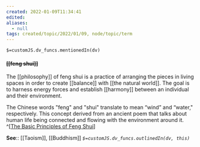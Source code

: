 ```yaml
---
created: 2022-01-09T11:34:41 
edited: 
aliases:
  - null
tags: created/topic/2022/01/09, node/topic/term
---
```

`$=customJS.dv_funcs.mentionedIn(dv)`

#### <s class="topic-title">[[feng shui]]</s>

The [[philosophy]] of feng shui is a practice of arranging the pieces in living spaces in order to create [[balance]] with [[the natural world]]. The goal is to harness energy forces and establish [[harmony]] between an individual and their environment.

The Chinese words "feng" and "shui" translate to mean “wind” and “water," respectively. This concept derived from an ancient poem that talks about human life being connected and flowing with the environment around it.
^[[The Basic Principles of Feng Shui](https://www.thespruce.com/what-is-feng-shui-1275060)]


**See**:: [[Taoism]], [[Buddhism]]
*`$=customJS.dv_funcs.outlinedIn(dv, this)`*